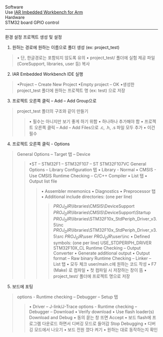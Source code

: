 Software  
Use [IAR Imbedded Workbench for Arm](https://www.iar.com/ko/products/architectures/arm/iar-embedded-workbench-for-arm/iar-embedded-workbench-for-arm-free-trial-version)  
Hardware  
STM32 board GPIO control

---
환경 설정
프로젝트 생성 및 설정
1. 원하는 경로에 원하는 이름으로 폴더 생성 (ex: project_test)
>• 단, 한글경로는 포함되지 않도록 유의
>• project_test/ 폴더에 실험 제공 파일 (CoreSupport, libraries, user 등) 복사  

2. IAR Embedded Workbench IDE 실행
>•Project – Create New Project
>•Empty project – OK
>•생성한 project_test 폴더에 원하는 프로젝트 명 (ex: test) 으로 저장  

3. 프로젝트 오른쪽 클릭 – Add – Add Group으로
>project_test 폴더의 구조와 같이 만들기
>>• 필수는 아니지만 보기 좋게 하기 위함
>>• 하나하나 추가해야 함
>>• 프로젝트 오른쪽 클릭 – Add – Add
>Files으로 .c, .h, .s 파일 모두 추가
>>• 이건 필수  

4. 프로젝트 오른쪽 클릭 - Options
>General Options – Target 탭 – Device
>>•ST – STM32F1 – STM32F107 – ST STM32F107VC
>General Options – Library Configuration 탭
>>• Library - Normal 
>>• CMSIS - Use CMSIS
>Runtime Checking – C/C++ Compiler
>>• List 탭
>>• Output list file
>>>• Assembler mnemonics
>>>• Diagnostics
>>• Preprocessor 탭
>>>• Additional include directories: (one per line)
>>>>$PROJ_DIR$\libraries\CMSIS\DeviceSupport
>>>>$PROJ_DIR$\libraries\CMSIS\DeviceSupport\Startup
>>>>$PROJ_DIR$\libraries\STM32F10x_StdPeriph_Driver_v3.5\inc
>>>>$PROJ_DIR$\libraries\STM32F10x_StdPeriph_Driver_v3.5\src
>>>>$PROJ_DIR$\user
>>>>$PROJ_DIR$\user\inc
>>>• Defined symbols: (one per line)
>>>>USE_STDPERIPH_DRIVER
>>>>STM32F10X_CL
>Runtime Checking – Output Converter
>>• Generate additional output
>>>• Output format – Raw binary
>Runtime Checking – Linker – List 탭
>>• 모두 체크
>user/main.c에 원하는 코드 작성
>>• F7 (Make) 로 컴파일
>>• 첫 컴파일 시 저장하는 창이 뜸
>>• project_test/ 폴더에 프로젝트 명으로 저장  

5. 보드에 포팅  
>options - Runtime checking – Debugger – Setup 탭
>>• Driver – J-link/J-Trace
>options - Runtime checking – Debugger – Download
>>• Verify download
>>• Use flash loader(s)
>Download and Debug
>>• 동의 묻는 창 뜨면 Accept
>>• 보드 flash에 프로그램 다운로드 하면서 디버깅 모드로 들어감
>Stop Debugging
>>• 디버깅 모드에서 나오기
>>• 보드 전원 껐다 켜기
>>• 원하는 대로 동작하는지 확인
